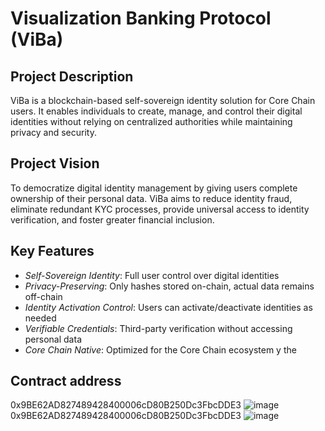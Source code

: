 # Visualization Banking Protocol (ViBa)

## Project Description
ViBa is a blockchain-based self-sovereign identity solution for Core Chain users. It enables individuals to create, manage, and control their digital identities without relying on centralized authorities while maintaining privacy and security.

## Project Vision
To democratize digital identity management by giving users complete ownership of their personal data. ViBa aims to reduce identity fraud, eliminate redundant KYC processes, provide universal access to identity verification, and foster greater financial inclusion.

## Key Features
- *Self-Sovereign Identity*: Full user control over digital identities
- *Privacy-Preserving*: Only hashes stored on-chain, actual data remains off-chain
- *Identity Activation Control*: Users can activate/deactivate identities as needed
- *Verifiable Credentials*: Third-party verification without accessing personal data
- *Core Chain Native*: Optimized for the Core Chain ecosystem y the 

## Contract address
0x9BE62AD827489428400006cD80B250Dc3FbcDDE3
![image](https://github.com/user-attachments/assets/8dc6a93e-f0a6-49cc-83b6-e2b8e81c48ca)0x9BE62AD827489428400006cD80B250Dc3FbcDDE3
![image](https://github.com/user-attachments/assets/8dc6a93e-f0a6-49cc-83b6-e2b8e81c48ca)



